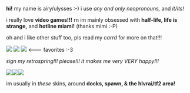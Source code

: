<html>
  <body>
    <p><strong>hi!</strong> my name is airy/ulysses :-) i use <em>any and only neopronouns,</em> and <em>it/its!</em> </p>
    <p>i really love <strong>video games!!!</strong> rn im mainly obsessed with <strong>half-life, life is strange,</strong> and <strong>hotline miami!</strong> (thanks mimi :-P)</p>
    <p>oh and i like other stuff too, pls read my <em>carrd</em> for more on that!!!</p>
    <p><img src="https://i.imgur.com/z6NVmrq.gif"> <img src="https://i.imgur.com/Y0f9763.png"> <img src="https://i.imgur.com/RkR5f0P.png"> <--- favorites :-3 </p>
    <p> <em>sign my retrospring!!! please!!! it makes me very VERY happy!!!</em> </p>
    <p><img src="https://64.media.tumblr.com/757290ed6c52943b6f7088d0c80401dc/171d2e9e05082543-f2/s250x400/0e9f1e286f9dd90476712007903d9e11dfa8b965.gifv"><img src="https://blushift.carrd.co/assets/images/image09.gif?v=d481afd2"><img src="https://64.media.tumblr.com/4c7d7032d427ca315ba90c07567cefdb/2b80d83d0c3ad8f4-73/s250x400/b523ef21c5c82c13f6a722daab72757f63f972e4.gifv"></p>
    <p>im usually in <em>these</em> skins, around <strong>docks, spawn, & the hlvrai/tf2 area!</strong></p>
   
  </body>
</html>
